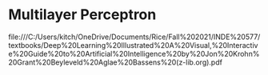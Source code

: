 # Multilayer Perceptron
file:///C:/Users/kitch/OneDrive/Documents/Rice/Fall%202021/INDE%20577/textbooks/Deep%20Learning%20Illustrated%20A%20Visual,%20Interactive%20Guide%20to%20Artificial%20Intelligence%20by%20Jon%20Krohn%20Grant%20Beyleveld%20Aglae%20Bassens%20(z-lib.org).pdf
